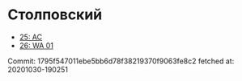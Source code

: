 # Столповский
- [25: AC](25.md)
- [26: WA 01](26.md)

Commit: 1795f547011ebe5bb6d78f38219370f9063fe8c2
 fetched at: 20201030-190251
